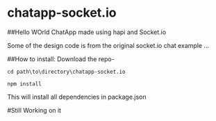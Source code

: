 # chatapp-socket.io


##Hello WOrld
ChatApp made using hapi and Socket.io


Some of the design code is from the original socket.io chat example ...

##How to install:
Download the repo-

`cd path\to\directory\chatapp-socket.io`

`npm install`

This will install all dependencies in package.json 


#Still Working on it 


